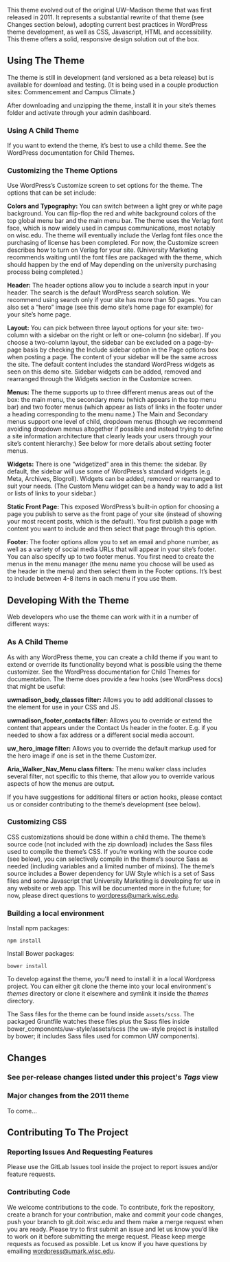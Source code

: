 
This theme evolved out of the original UW–Madison theme that was first released in 2011. It represents a substantial rewrite of that theme (see Changes section below), adopting current best practices in WordPress theme development, as well as CSS, Javascript, HTML and accessibility. This theme offers a solid, responsive design solution out of the box.

## Using The Theme

The theme is still in development (and versioned as a beta release) but is available for download and testing. (It is being used in a couple production sites: Commencement and Campus Climate.)

After downloading and unzipping the theme, install it in your site’s themes folder and activate through your admin dashboard.

### Using A Child Theme

If you want to extend the theme, it’s best to use a child theme. See the WordPress documentation for Child Themes.

### Customizing the Theme Options

Use WordPress’s Customize screen to set options for the theme. The options that can be set include:

**Colors and Typography:** You can switch between a light grey or white page background. You can flip-flop the red and white background colors of the top global menu bar and the main menu bar. The theme uses the Verlag font face, which is now widely used in campus communications, most notably on wisc.edu. The theme will eventually include the Verlag font files once the purchasing of license has been completed. For now, the Customize screen describes how to turn on Verlag for your site. (University Marketing recommends waiting until the font files are packaged with the theme, which should happen by the end of May depending on the university purchasing process being completed.)

**Header:** The header options allow you to include a search input in your header. The search is the default WordPress search solution. We recommend using search only if your site has more than 50 pages. You can also set a “hero” image (see this demo site’s home page for example) for your site’s home page.

**Layout:**  You can pick between three layout options for your site: two-column with a sidebar on the right or left or one-column (no sidebar). If you choose a two-column layout, the sidebar can be excluded on a page-by-page basis by checking the Include sidebar option in the Page options box when posting a page. The content of your sidebar will be the same across the site. The default content includes the standard WordPress widgets as seen on this demo site. Sidebar widgets can be added, removed and rearranged through the Widgets section in the Customize screen.

**Menus:** The theme supports up to three different menus areas out of the box: the main menu, the secondary menu (which appears in the top menu bar) and two footer menus (which appear as lists of links in the footer under a heading corresponding to the menu name.) The Main and Secondary menus support one level of child, dropdown menus (though we recommend avoiding dropdown menus altogether if possible and instead trying to define a site information architecture that clearly leads your users through your site’s content hierarchy.) See below for more details about setting footer menus.

**Widgets:** There is one “widgetized” area in this theme: the sidebar. By default, the sidebar will use some of WordPress’s standard widgets (e.g. Meta, Archives, Blogroll). Widgets can be added, removed or rearranged to suit your needs. (The Custom Menu widget can be a handy way to add a list or lists of links to your sidebar.)

**Static Front Page:** This exposed WordPress’s built-in option for choosing a page you publish to serve as the front page of your site (instead of showing your most recent posts, which is the default). You first publish a page with content you want to include and then select that page through this option.

**Footer:** The footer options allow you to set an email and phone number, as well as a variety of social media URLs that will appear in your site’s footer. You can also specify up to two footer menus. You first need to create the menus in the menu manager (the menu name you choose will be used as the header in the menu) and then select them in the Footer options. It’s best to include between 4-8 items in each menu if you use them.

## Developing With the Theme

Web developers who use the theme can work with it in a number of different ways:

### As A Child Theme

As with any WordPress theme, you can create a child theme if you want to extend or override its functionality beyond what is possible using the theme customizer. See the WordPress documentation for Child Themes for documentation. The theme does provide a few hooks (see WordPress docs) that might be useful:

**uwmadison_body_classes filter:** Allows you to add additional classes to the <body> element for use in your CSS and JS.

**uwmadison_footer_contacts filter:** Allows you to override or extend the content that appears under the Contact Us header in the footer. E.g. if you needed to show a fax address or a different social media account.

**uw_hero_image filter:** Allows you to override the default markup used for the hero image if one is set in the theme Customizer.

**Aria_Walker_Nav_Menu class filters:** The menu walker class includes several filter, not specific to this theme, that allow you to override various aspects of how the menus are output.

If you have suggestions for additional filters or action hooks, please contact us or consider contributing to the theme’s development (see below).

### Customizing CSS

CSS customizations should be done within a child theme. The theme’s source code (not included with the zip download) includes the Sass files used to compile the theme’s CSS. If you’re working with the source code (see below), you can selectively compile in the theme’s source Sass as needed (including variables and a limited number of mixins). The theme’s source includes a Bower dependency for UW Style which is a set of Sass files and some Javascript that University Marketing is developing for use in any website or web app. This will be documented more in the future; for now, please direct questions to wordpress@umark.wisc.edu.

### Building a local environment

Install npm packages:

```
npm install
```

Install Bower packages:

```
bower install
```

To develop against the theme, you'll need to install it in a local Wordpress project. You can either git clone the theme into your local environment's *themes* directory or clone it elsewhere and symlink it inside the *themes* directory.

The Sass files for the theme can be found inside `assets/scss`. The packaged Gruntfile watches these files plus the Sass files inside bower_components/uw-style/assets/scss (the uw-style project is installed by bower; it includes Sass files used for common UW components).


## Changes

### See per-release changes listed under this project's *Tags* view

### Major changes from the 2011 theme

To come...


## Contributing To The Project

### Reporting Issues And Requesting Features

Please use the GitLab Issues tool inside the project to report issues and/or feature requests.

### Contributing Code

We welcome contributions to the code. To contribute, fork the repository, create a branch for your contribution, make and commit your code changes, push your branch to git.doit.wisc.edu and them make a merge request when you are ready. Please try to first submit an issue and let us know you’d like to work on it before submitting the merge request. Please keep merge requests as focused as possible. Let us know if you have questions by emailing wordpress@umark.wisc.edu.